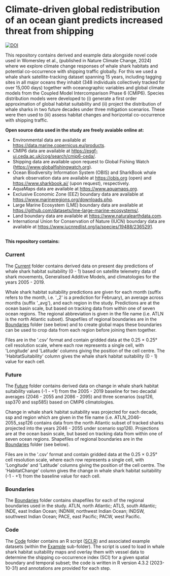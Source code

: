 # Climate-driven global redistribution of an ocean giant predicts increased threat from shipping
[![DOI](https://zenodo.org/badge/798262494.svg)](https://zenodo.org/doi/10.5281/zenodo.13170642)

This repository contains derived and example data alongside novel code used in Womersley et al., (published in Nature Climate Change, 2024) where we explore climate change responses of whale shark habitats and potential co-occurrence with shipping traffic globally. For this we used a whale shark satellite-tracking dataset spanning 15 years, including tagging sites in all major oceans they inhabit (348 individuals collectively tracked for over 15,000 days) together with oceanographic variables and global climate models from the Coupled Model Intercomparison Phase 6 (CMIP6). Species distribution models were developed to (i) generate a first order approximation of global habitat suitability and (ii) project the distribution of whale sharks in two future decades under three mitigation scenarios. These were then used to (iii) assess habitat changes and horizontal co-occurrence with shipping traffic.

**Open source data used in the study are freely avaiable online at:**

* Environmental data are available at https://data.marine.copernicus.eu/products.
* CMIP6 data are available at https://esgf-ui.ceda.ac.uk/cog/search/cmip6-ceda/.
* Shipping data are available upon request to Global Fishing Watch (https://www.globalfishingwatch.org).
* Ocean Biodiversity Information System (OBIS) and SharkBook whale shark observation data are available at https://obis.org (open) and https://www.sharkbook.ai/ (upon request), respectively.
* AquaMaps data are available at https://www.aquamaps.org.
* Exclusive Economic Zone (EEZ) boundary data are available at https://www.marineregions.org/downloads.php.
* Large Marine Ecosystem (LME) boundary data are available at https://github.com/datasets/lme-large-marine-ecosystems/.
* Land boundary data are available at https://www.naturalearthdata.com.
* International Union for Conservation of Nature (IUCN) boundary data are available at https://www.iucnredlist.org/ja/species/19488/2365291. 


##

**This repository contains:**

### Current

The [Current](/Current) folder contains derived data on present day predictions of whale shark habitat suitability (0 - 1) based on satellite telemetry data of shark movements, Generalised Additive Models, and climatologies for the years 2005 - 2019.
 
Whale shark habitat suitability predictions are given for each month (suffix refers to the month, i.e. '_2' is a prediction for February), an average across months (suffix '_avg'), and each region in the study. Predictions are at the ocean basin scale, but based on tracking data from within one of seven ocean regions. The regional abbreviation is given in the file name (i.e. ATLN is the north Atlantic subset). Shapefiles of regional boundaries are in the [Boundaries](/Boundaries) folder (see below) and to create global maps these boundaries can be used to crop data from each region before joining them together. 

Files are in the '.csv' format and contain gridded data at the 0.25 × 0.25° cell resolution scale, where each row represents a single cell, with 'Longitude' and 'Latitude' columns giving the position of the cell centre. The 'HabitatSuitability' column gives the whale shark habitat suitability (0 - 1) value for each cell. 

### Future

The [Future](/Future) folder contains derived data on change in whale shark habitat suitability values (-1 - +1) from the 2005 - 2019 baseline for two decadal averages (2046 - 2055 and 2086 - 2095) and three scenarios (ssp126, ssp370 and ssp585) based on CMIP6 climatologies. 

Change in whale shark habitat suitability was projected for each decade, ssp and region which are given in the file name (i.e. ATLN_2046-2055_ssp126 contains data from the north Atlantic subset of tracked sharks projected into the years 2046 - 2055 under scenario ssp126). Projections are at the ocean basin scale, but based on tracking data from within one of seven ocean regions. Shapefiles of regional boundaries are in the [Boundaries](/Boundaries) folder (see below). 

Files are in the '.csv' format and contain gridded data at the 0.25 × 0.25° cell resolution scale, where each row represents a single cell, with 'Longitude' and 'Latitude' columns giving the position of the cell centre. The 'HabitatChange' column gives the change in whale shark habitat suitability (-1 - +1) from the baseline value for each cell. 

### Boundaries

The [Boundaries](/Boundaries) folder contains shapefiles for each of the regional boundaries used in the study. ATLN, north Atlantic; ATLS, south Atlantic; INDE, east Indian Ocean; INDNW, northwest Indian Ocean; INDSW, southwest Indian Ocean; PACE, east Pacific; PACW, west Pacific. 

### Code

The [Code](/Code) folder contains an R script ([SCI.R](Code/SCI.R)) and associated example datasets (within the [Example](/Code/Example) sub-folder). The script is used to load in whale shark habitat suitability maps and overlay them with vessel data to determine the shipping co-occurrence index (SCI) for a given spatial boundary and temporal subset; the code is written in R version 4.3.2 (2023-10-31) and annotations are provided for each step.

##
